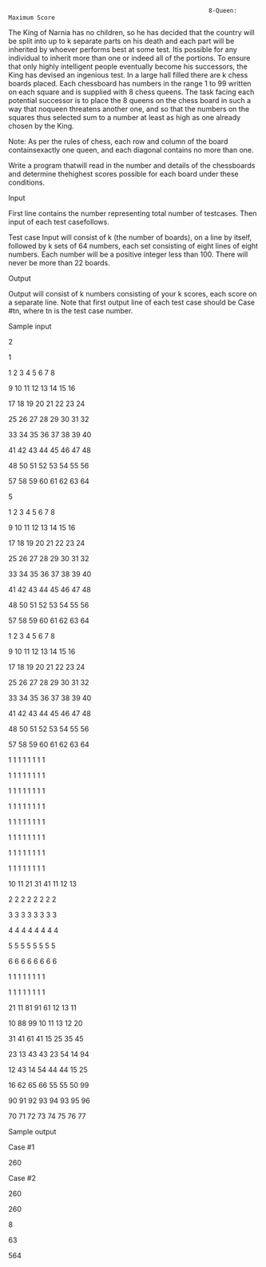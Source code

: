                                                             8-Queen: Maximum Score

The King of Narnia has no children, so he has decided that the country will be split into up to k separate parts on his death and each part will be inherited by whoever performs best at some test. Itis possible for any individual to inherit more than one or indeed all of the portions. To ensure that only highly intelligent people eventually become his successors, the King has devised an ingenious test. In a large hall filled there are k chess boards placed.  Each chessboard has numbers in the range 1 to 99 written on each square and is supplied with 8 chess queens. The task facing each potential successor is to place the 8 queens on the chess board in such a way that noqueen threatens another one, and so that the numbers on the squares thus selected sum to a number at least as high as one already chosen by the King.

Note:  As per the rules of chess, each row and column of the board containsexactly one queen, and each diagonal contains no more than one.

Write a program thatwill read in the number and details of the chessboards and determine thehighest scores possible for each board under these conditions.

Input

First line contains the number representing total number of testcases.  Then input of each test casefollows.

Test case Input will consist of k (the number of boards), on a line by itself, followed by k sets of 64 numbers, each set consisting of eight lines of eight numbers. Each number will be a positive integer less than 100. There will never be more than 22 boards.

Output

Output will consist of k numbers consisting of your k scores, each score on a separate line.  Note that first output line of each test case should be Case #tn, where tn is the test case number.

Sample input

2

1

1 2 3 4 5 6 7 8

9 10 11 12 13 14 15 16

17 18 19 20 21 22 23 24

25 26 27 28 29 30 31 32

33 34 35 36 37 38 39 40

41 42 43 44 45 46 47 48

48 50 51 52 53 54 55 56

57 58 59 60 61 62 63 64

5

1 2 3 4 5 6 7 8

9 10 11 12 13 14 15 16

17 18 19 20 21 22 23 24

25 26 27 28 29 30 31 32

33 34 35 36 37 38 39 40

41 42 43 44 45 46 47 48

48 50 51 52 53 54 55 56

57 58 59 60 61 62 63 64

1 2 3 4 5 6 7 8

9 10 11 12 13 14 15 16

17 18 19 20 21 22 23 24

25 26 27 28 29 30 31 32

33 34 35 36 37 38 39 40

41 42 43 44 45 46 47 48

48 50 51 52 53 54 55 56

57 58 59 60 61 62 63 64

1 1 1 1 1 1 1 1

1 1 1 1 1 1 1 1

1 1 1 1 1 1 1 1

1 1 1 1 1 1 1 1

1 1 1 1 1 1 1 1

1 1 1 1 1 1 1 1

1 1 1 1 1 1 1 1

1 1 1 1 1 1 1 1

10 11 21 31 41 11 12 13

2 2 2 2 2 2 2 2

3 3 3 3 3 3 3 3

4 4 4 4 4 4 4 4

5 5 5 5 5 5 5 5

6 6 6 6 6 6 6 6

1 1 1 1 1 1 1 1

1 1 1 1 1 1 1 1

21 11 81 91 61 12 13 11

10 88 99 10 11 13 12 20

31 41 61 41 15 25 35 45 

23 13 43 43 23 54 14 94

12 43 14 54 44 44 15 25 

16 62 65 66 55 55 50 99

90 91 92 93 94 93 95 96

70 71 72 73 74 75 76 77


Sample output

Case #1


260

Case #2

260

260

8

63

564
